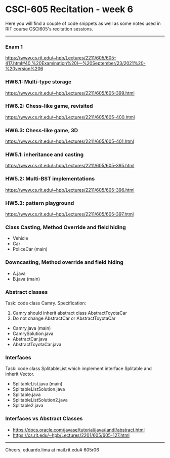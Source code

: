 # CSCI-605 Recitation - week 6

Here you will find a couple of code snippets as well
as some notes used in RIT course CSCI605's recitation
sessions.

---

### Exam 1
https://www.cs.rit.edu/~hpb/Lectures/2211/605/605-417.html#40.%20Examination%20I—%20September/23/2021%20-%20version%206

### HW6.1: Multi-type storage
https://www.cs.rit.edu/~hpb/Lectures/2211/605/605-399.html

### HW6.2: Chess-like game, revisited 
https://www.cs.rit.edu/~hpb/Lectures/2211/605/605-400.html

### HW6.3: Chess-like game, 3D
https://www.cs.rit.edu/~hpb/Lectures/2211/605/605-401.html


### HW5.1: inheritance and casting
https://www.cs.rit.edu/~hpb/Lectures/2211/605/605-395.html

### HW5.2: Multi-BST implementations
https://www.cs.rit.edu/~hpb/Lectures/2211/605/605-396.html

### HW5.3: pattern playground
https://www.cs.rit.edu/~hpb/Lectures/2211/605/605-397.html




### Class Casting, Method Override and field hiding

- Vehicle
- Car
- PoliceCar (main)

### Downcasting, Method override and field hiding

- A.java
- B.java (main)

### Abstract classes

Task: code class Camry. Specification:

1. Camry should inherit abstract class AbstractToyotaCar
2. Do not change AbstractCar or AbstractToyotaCar

- Camry.java (main)
- CamrySolution.java
- AbstractCar.java
- AbstractToyotaCar.java

### Interfaces

Task: code class SplitableList which implement interface Splitable and inherit
 Vector.

- SplitableList.java (main)
- SplitableListSolution.java
- Splitable.java
- SplitableListSolution2.java
- Splitable2.java

### Interfaces vs Abstract Classes

- https://docs.oracle.com/javase/tutorial/java/IandI/abstract.html
- https://cs.rit.edu/~hpb/Lectures/2201/605/605-127.html


---


Cheers,
eduardo.lima at mail.rit.edu# 605r06
